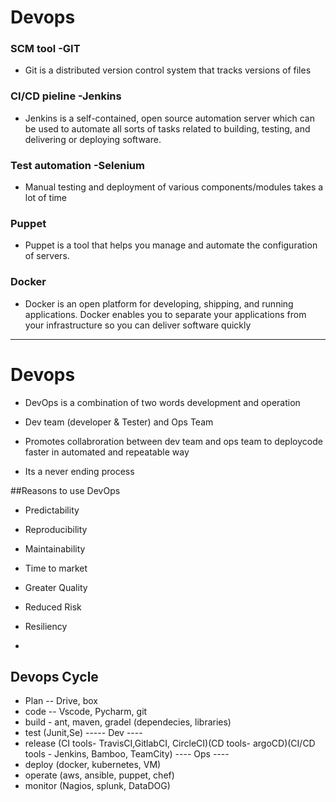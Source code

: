 # Devops

### SCM tool -GIT 
- Git is a distributed version control system that tracks versions of files

### CI/CD pieline -Jenkins
- Jenkins is a self-contained, open source automation server which can be used to automate all sorts of tasks related to building, testing, and delivering or deploying software.

###  Test  automation -Selenium 
- Manual testing and deployment of various components/modules takes a lot of time

### Puppet
- Puppet is a tool that helps you manage and automate the configuration of servers.

### Docker 
- Docker is an open platform for developing, shipping, and running applications. 
Docker enables you to separate your applications from your infrastructure so you can deliver software quickly

*********************************************************************************************************
# Devops
- DevOps is a combination of two words development and operation

- Dev team (developer & Tester) and Ops Team

- Promotes collabroration between dev team and ops team to deploycode faster in automated and repeatable way

- Its a never ending process



##Reasons to use DevOps
- Predictability
- Reproducibility
- Maintainability
- Time to market
- Greater Quality
- Reduced Risk
- Resiliency

-
## Devops Cycle
- Plan -- Drive, box 
- code -- Vscode, Pycharm, git
- build -  ant, maven, gradel (dependecies, libraries)
- test (Junit,Se)
----- Dev ----
-  release (CI tools- TravisCI,GitlabCI, CircleCI)(CD tools- argoCD)(CI/CD tools - Jenkins, Bamboo, TeamCity)
---- Ops ----
- deploy (docker, kubernetes, VM)
- operate (aws, ansible, puppet, chef)
- monitor (Nagios, splunk, DataDOG)
